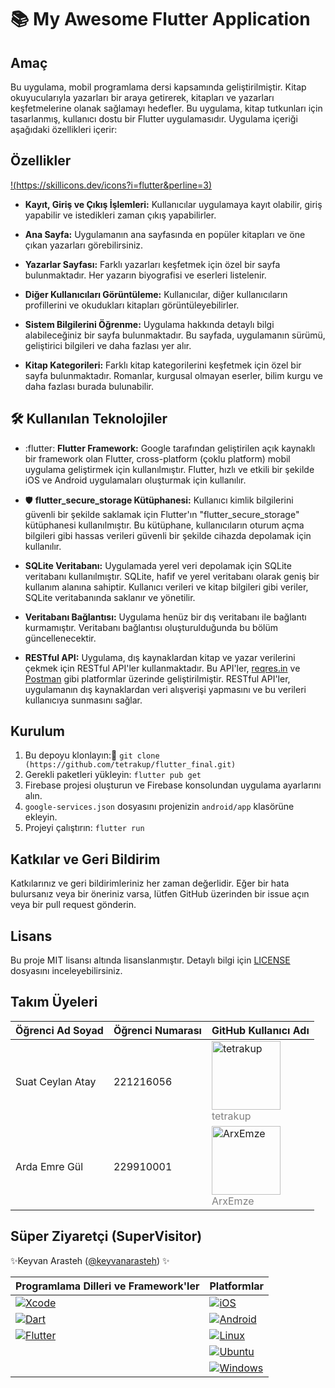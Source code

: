 # 📚 My Awesome Flutter Application
## Amaç

Bu uygulama, mobil programlama dersi kapsamında geliştirilmiştir. Kitap okuyucularıyla yazarları bir araya getirerek, kitapları ve yazarları keşfetmelerine olanak sağlamayı hedefler.
Bu uygulama, kitap tutkunları için tasarlanmış, kullanıcı dostu bir Flutter uygulamasıdır. Uygulama içeriği aşağıdaki özellikleri içerir:

## Özellikler
[!(https://skillicons.dev/icons?i=flutter&perline=3)](https://skillicons.dev)

- **Kayıt, Giriş ve Çıkış İşlemleri:** Kullanıcılar uygulamaya kayıt olabilir, giriş yapabilir ve istedikleri zaman çıkış yapabilirler.
  
- **Ana Sayfa:** Uygulamanın ana sayfasında en popüler kitapları ve öne çıkan yazarları görebilirsiniz.
  
- **Yazarlar Sayfası:** Farklı yazarları keşfetmek için özel bir sayfa bulunmaktadır. Her yazarın biyografisi ve eserleri listelenir.
  
- **Diğer Kullanıcıları Görüntüleme:** Kullanıcılar, diğer kullanıcıların profillerini ve okudukları kitapları görüntüleyebilirler.
  
- **Sistem Bilgilerini Öğrenme:** Uygulama hakkında detaylı bilgi alabileceğiniz bir sayfa bulunmaktadır. Bu sayfada, uygulamanın sürümü, geliştirici bilgileri ve daha fazlası yer alır.
  
- **Kitap Kategorileri:** Farklı kitap kategorilerini keşfetmek için özel bir sayfa bulunmaktadır. Romanlar, kurgusal olmayan eserler, bilim kurgu ve daha fazlası burada bulunabilir.

## 🛠️ Kullanılan Teknolojiler 

- :flutter: **Flutter Framework:** Google tarafından geliştirilen açık kaynaklı bir framework olan Flutter, cross-platform (çoklu platform) mobil uygulama geliştirmek için kullanılmıştır. Flutter, hızlı ve etkili bir şekilde iOS ve Android uygulamaları oluşturmak için kullanılır.

- 🛡️ **flutter_secure_storage Kütüphanesi:** Kullanıcı kimlik bilgilerini güvenli bir şekilde saklamak için Flutter'ın "flutter_secure_storage" kütüphanesi kullanılmıştır. Bu kütüphane, kullanıcıların oturum açma bilgileri gibi hassas verileri güvenli bir şekilde cihazda depolamak için kullanılır.

- **SQLite Veritabanı:** Uygulamada yerel veri depolamak için SQLite veritabanı kullanılmıştır. SQLite, hafif ve yerel veritabanı olarak geniş bir kullanım alanına sahiptir. Kullanıcı verileri ve kitap bilgileri gibi veriler, SQLite veritabanında saklanır ve yönetilir.

- **Veritabanı Bağlantısı:** Uygulama henüz bir dış veritabanı ile bağlantı kurmamıştır. Veritabanı bağlantısı oluşturulduğunda bu bölüm güncellenecektir.

- **RESTful API:** Uygulama, dış kaynaklardan kitap ve yazar verilerini çekmek için RESTful API'ler kullanmaktadır. Bu API'ler, [reqres.in](https://reqres.in/) ve [Postman](https://www.postman.com/) gibi platformlar üzerinde geliştirilmiştir. RESTful API'ler, uygulamanın dış kaynaklardan veri alışverişi yapmasını ve bu verileri kullanıcıya sunmasını sağlar.

## Kurulum

1. Bu depoyu klonlayın:🔗 `git clone (https://github.com/tetrakup/flutter_final.git)`
2. Gerekli paketleri yükleyin: `flutter pub get`
3. Firebase projesi oluşturun ve Firebase konsolundan uygulama ayarlarını alın.
4. `google-services.json` dosyasını projenizin `android/app` klasörüne ekleyin.
5. Projeyi çalıştırın: `flutter run`

## Katkılar ve Geri Bildirim

Katkılarınız ve geri bildirimleriniz her zaman değerlidir. Eğer bir hata bulursanız veya bir öneriniz varsa, lütfen GitHub üzerinden bir issue açın veya bir pull request gönderin.

## Lisans

Bu proje MIT lisansı altında lisanslanmıştır. Detaylı bilgi için [LICENSE](LICENSE) dosyasını inceleyebilirsiniz.


## Takım Üyeleri

| Öğrenci Ad Soyad      | Öğrenci Numarası | GitHub Kullanıcı Adı        |
|-----------------------|------------------|----------------------------|
| Suat Ceylan Atay      | 221216056        | [<img src="https://avatars.githubusercontent.com/u/97338156?v=4" width="110" height="110" alt="tetrakup">](https://github.com/tetrakup) <br> <span style="color:gray">tetrakup</span> |
| Arda Emre Gül         | 229910001        | [<img src="https://avatars.githubusercontent.com/u/107351003?v=4" width="110" height="110" alt="ArxEmze">](https://github.com/ArxEmze) <br> <span style="color:gray">ArxEmze</span>    |






## Süper Ziyaretçi (SuperVisitor)

✨Keyvan Arasteh ([@keyvanarasteh](https://github.com/keyvanarasteh)) ✨


|       Programlama Dilleri ve Framework'ler       |         Platformlar         |
|--------------------------------------------------|-----------------------------|
| [![Xcode](https://img.shields.io/badge/Xcode-007ACC?style=for-the-badge&logo=Xcode&logoColor=white)](https://developer.apple.com/xcode/) | [![iOS](https://img.shields.io/badge/iOS-000000?style=for-the-badge&logo=ios&logoColor=white)](https://www.apple.com/ios/) |
| [![Dart](https://img.shields.io/badge/Dart-0175C2?style=for-the-badge&logo=dart&logoColor=white)](https://dart.dev/) | [![Android](https://img.shields.io/badge/Android-3DDC84?style=for-the-badge&logo=android&logoColor=white)](https://www.android.com/) |
| [![Flutter](https://img.shields.io/badge/Flutter-02569B?style=for-the-badge&logo=flutter&logoColor=white)](https://flutter.dev/) | [![Linux](https://img.shields.io/badge/Linux-FCC624?style=for-the-badge&logo=linux&logoColor=black)](https://www.linux.org/) |
| | [![Ubuntu](https://img.shields.io/badge/Ubuntu-E95420?style=for-the-badge&logo=ubuntu&logoColor=white)](https://ubuntu.com/) |
| | [![Windows](https://img.shields.io/badge/Windows-0078D6?style=for-the-badge&logo=windows&logoColor=white)](https://www.microsoft.com/windows) |

